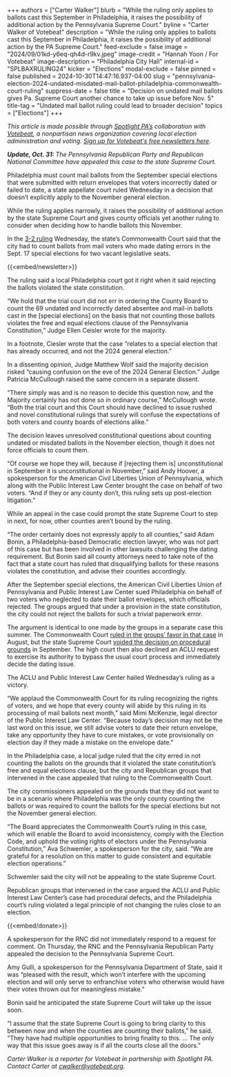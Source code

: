+++
authors = ["Carter Walker"]
blurb = "While the ruling only applies to ballots cast this September in Philadelphia, it raises the possibility of additional action by the Pennsylvania Supreme Court."
byline = "Carter Walker of Votebeat"
description = "While the ruling only applies to ballots cast this September in Philadelphia, it raises the possibility of additional action by the PA Supreme Court."
feed-exclude = false
image = "2024/09/01kd-y6eq-qh4d-r9kv.jpeg"
image-credit = "Hannah Yoon / For Votebeat"
image-description = "Philadelphia City Hall"
internal-id = "SPLBAXRULING24"
kicker = "Elections"
modal-exclude = false
pinned = false
published = 2024-10-30T14:47:16.937-04:00
slug = "pennsylvania-election-2024-undated-misdated-mail-ballot-philadelphia-commonwealth-court-ruling"
suppress-date = false
title = "Decision on undated mail ballots gives Pa. Supreme Court another chance to take up issue before Nov. 5"
title-tag = "Undated mail ballot ruling could lead to broader decision"
topics = ["Elections"]
+++

<em>This article is made possible through </em><a href="https://www.spotlightpa.org/"><em>Spotlight PA’s</em></a><em> collaboration with </em><a href="https://www.votebeat.org/"><em>Votebeat</em></a><em>, a nonpartisan news organization covering local election administration and voting. </em><a href="https://www.votebeat.org/newsletters/"><em>Sign up for Votebeat&#39;s free newsletters here</em></a><em>.</em>

<strong><em>Update, Oct. 31: </em></strong><em>The Pennsylvania Republican Party and Republican National Committee have appealed this case to the state Supreme Court.</em>

Philadelphia must count mail ballots from the September special elections that were submitted with return envelopes that voters incorrectly dated or failed to date, a state appellate court ruled Wednesday in a decision that doesn’t explicitly apply to the November general election.

While the ruling applies narrowly, it raises the possibility of additional action by the state Supreme Court and gives county officials yet another ruling to consider when deciding how to handle ballots this November.

In the <a href="https://www.scribd.com/document/786111039/Brian-T-Baxter-and-Susan-T-Kinniry-v-Philadelphia-Board-of-Elections-Republican-National-Committee-and-Republican-Party-of-Pennsylvania">3-2 ruling</a> Wednesday, the state’s Commonwealth Court said that the city had to count ballots from mail voters who made dating errors in the Sept. 17 special elections for two vacant legislative seats.

{{<embed/newsletter>}}

The ruling said a local Philadelphia court got it right when it said rejecting the ballots violated the state constitution.

“We hold that the trial court did not err in ordering the County Board to count the 69 undated and incorrectly dated absentee and mail-in ballots cast in the \[special elections\] on the basis that not counting those ballots violates the free and equal elections clause of the Pennsylvania Constitution,” Judge Ellen Ceisler wrote for the majority.

In a footnote, Ciesler wrote that the case “relates to a special election that has already occurred, and not the 2024 general election.”

In a dissenting opinion, Judge Matthew Wolf said the majority decision risked “causing confusion on the eve of the 2024 General Election.” Judge Patricia McCullough raised the same concern in a separate dissent.

“There simply was and is no reason to decide this question now, and the Majority certainly has not done so in ordinary course,” McCullough wrote. “Both the trial court and this Court should have declined to issue rushed and novel constitutional rulings that surely will confuse the expectations of both voters and county boards of elections alike.”

The decision leaves unresolved constitutional questions about counting undated or misdated ballots in the November election, though it does not force officials to count them.

“Of course we hope they will, because if \[rejecting them is\] unconstitutional in September it is unconstitutional in November,” said Andy Hoover, a spokesperson for the American Civil Liberties Union of Pennsylvania, which along with the Public Interest Law Center brought the case on behalf of two voters. “And if they or any county don’t, this ruling sets up post-election litigation.”

While an appeal in the case could prompt the state Supreme Court to step in next, for now, other counties aren’t bound by the ruling.

“The order certainly does not expressly apply to all counties,” said Adam Bonin, a Philadelphia-based Democratic election lawyer, who was not part of this case but has been involved in other lawsuits challenging the dating requirement. But Bonin said all county attorneys need to take note of the fact that a state court has ruled that disqualifying ballots for these reasons violates the constitution, and advise their counties accordingly.

After the September special elections, the American Civil Liberties Union of Pennsylvania and Public Interest Law Center sued Philadelphia on behalf of two voters who neglected to date their ballot envelopes, which officials rejected. The groups argued that under a provision in the state constitution, the city could not reject the ballots for such a trivial paperwork error.

The argument is identical to one made by the groups in a separate case this summer. The Commonwealth Court <a href="https://www.votebeat.org/pennsylvania/2024/08/30/undated-mail-ballots-case-commonwealth-court-ruling-aclu/">ruled in the groups’ favor in that case</a> in August, but the state Supreme Court <a href="https://www.votebeat.org/pennsylvania/2024/09/13/supreme-court-voids-ruling-on-mail-ballot-envelope-date-requirement/">voided the decision on procedural grounds</a> in September. The high court then also declined an ACLU request to exercise its authority to bypass the usual court process and immediately decide the dating issue.

The ACLU and Public Interest Law Center hailed Wednesday’s ruling as a victory.

“We applaud the Commonwealth Court for its ruling recognizing the rights of voters, and we hope that every county will abide by this ruling in its processing of mail ballots next month,” said Mimi McKenzie, legal director of the Public Interest Law Center. “Because today’s decision may not be the last word on this issue, we still advise voters to date their return envelope, take any opportunity they have to cure mistakes, or vote provisionally on election day if they made a mistake on the envelope date.”

In the Philadelphia case, a local judge ruled that the city erred in not counting the ballots on the grounds that it violated the state constitution’s free and equal elections clause, but the city and Republican groups that intervened in the case appealed that ruling to the Commonwealth Court.

The city commissioners appealed on the grounds that they did not want to be in a scenario where Philadelphia was the only county counting the ballots or was required to count the ballots for the special elections but not the November general election.

“The Board appreciates the Commonwealth Court’s ruling in this case, which will enable the Board to avoid inconsistency, comply with the Election Code, and uphold the voting rights of electors under the Pennsylvania Constitution,” Ava Schwemler, a spokesperson for the city, said. “We are grateful for a resolution on this matter to guide consistent and equitable election operations.”

Schwemler said the city will not be appealing to the state Supreme Court.

Republican groups that intervened in the case argued the ACLU and Public Interest Law Center’s case had procedural defects, and the Philadelphia court’s ruling violated a legal principle of not changing the rules close to an election.

{{<embed/donate>}}

A spokesperson for the RNC did not immediately respond to a request for comment. On Thursday, the RNC and the Pennsylvania Republican Party appealed the decision to the Pennsylvania Supreme Court.

Amy Gulli, a spokesperson for the Pennsylvania Department of State, said it was “pleased with the result, which won’t interfere with the upcoming election and will only serve to enfranchise voters who otherwise would have their votes thrown out for meaningless mistake.”

Bonin said he anticipated the state Supreme Court will take up the issue soon.

“I assume that the state Supreme Court is going to bring clarity to this between now and when the counties are counting their ballots,” he said. “They have had multiple opportunities to bring finality to this. … The only way that this issue goes away is if all the courts close all the doors.”

<em>Carter Walker is a reporter for Votebeat in partnership with Spotlight PA. Contact Carter at </em><a href="mailto:cwalker@votebeat.org"><em>cwalker@votebeat.org</em></a><em>.</em><strong></strong>

